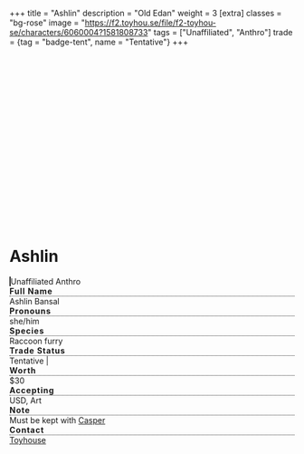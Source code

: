 +++
title = "Ashlin"
description = "Old Edan"
weight = 3
[extra]
classes = "bg-rose"
image = "https://f2.toyhou.se/file/f2-toyhou-se/characters/6060004?1581808733"
tags = ["Unaffiliated", "Anthro"]
trade = {tag = "badge-tent", name = "Tentative"}
+++
<div class="row no-gutters">
  <div class="col-md-4 p-1">
    <div class="card border-0 p-1 h-100">
      <div class="card border-0 w-100 h-100" style="background: url(https://f2.toyhou.se/file/f2-toyhou-se/characters/6060004?1581808733); background-size: cover; min-height: 300px;"></div>
    </div>
  </div>
  <div class="col-md-8 p-1">
    <div class="card border-0 p-3 h-100">
      <h1>Ashlin</h1>
      <div class="ml-3 pl-3" style="border-left: 2px solid;">
        <span class="badge badge-pill m-1">Unaffiliated</span>
        <span class="badge badge-pill m-1">Anthro</span>
      </div>
      <div class="row no-gutters mb-3 p-3">
        <div class="col-auto text-uppercase" style="letter-spacing: 1px; font-weight: bold;">
Full Name</div>
        <div class="col px-1 pb-1">
          <div class="h-100" style="border-bottom: 1px dotted;"></div>
        </div>
        <div class="col-auto">
Ashlin Bansal</div>
      </div>
      <div class="row no-gutters mb-3 p-3">
        <div class="col-auto text-uppercase" style="letter-spacing: 1px; font-weight: bold;">
Pronouns</div>
        <div class="col px-1 pb-1">
          <div class="h-100" style="border-bottom: 1px dotted;"></div>
        </div>
        <div class="col-auto">
she/him</div>
      </div>
      <div class="row no-gutters mb-3 p-3">
        <div class="col-auto text-uppercase" style="letter-spacing: 1px; font-weight: bold;">
Species</div>
        <div class="col px-1 pb-1">
          <div class="h-100" style="border-bottom: 1px dotted;"></div>
        </div>
        <div class="col-auto">
Raccoon furry</div>
      </div>
      <div class="row no-gutters mb-3 p-3">
        <div class="col-auto text-uppercase" style="letter-spacing: 1px; font-weight: bold;">
Trade Status</div>
        <div class="col px-1 pb-1">
          <div class="h-100" style="border-bottom: 1px dotted;"></div>
        </div>
        <div class="col-auto">
Tentative | <a href="#trade-collapse" data-bs-toggle="collapse"><i class="fas fa-chevron-down"></i></a></div>
      </div>
      <div class="collapse" id="trade-collapse">
        <div class="row no-gutters mb-3 p-3">
          <div class="col-auto text-uppercase" style="letter-spacing: 1px; font-weight: bold;">
Worth</div>
          <div class="col px-1 pb-1">
            <div class="h-100" style="border-bottom: 1px dotted;"></div>
          </div>
          <div class="col-auto">
$30</div>
        </div>
        <div class="row no-gutters mb-3 p-3">
          <div class="col-auto text-uppercase" style="letter-spacing: 1px; font-weight: bold;">
Accepting</div>
          <div class="col px-1 pb-1">
            <div class="h-100" style="border-bottom: 1px dotted;"></div>
          </div>
          <div class="col-auto">
USD, Art</div>
        </div>
        <div class="row no-gutters mb-3 p-3">
          <div class="col-auto text-uppercase" style="letter-spacing: 1px; font-weight: bold;">
Note</div>
          <div class="col px-1 pb-1">
            <div class="h-100" style="border-bottom: 1px dotted;"></div>
          </div>
          <div class="col-auto">
Must be kept with <a href="/characters/miscellaneous/casper">Casper</a></div>
        </div>
        <div class="row no-gutters mb-3 p-3">
          <div class="col-auto text-uppercase" style="letter-spacing: 1px; font-weight: bold;">
Contact</div>
          <div class="col px-1 pb-1">
            <div class="h-100" style="border-bottom: 1px dotted;"></div>
          </div>
          <div class="col-auto">
<a href="https://toyhou.se/friedeggtarts">Toyhouse</a></div>
        </div>
      </div>
    </div>
  </div>
</div>
